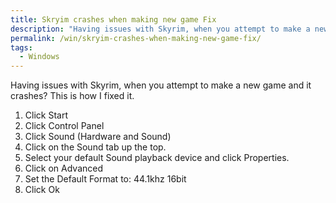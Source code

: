 ```yaml
---
title: Skryim crashes when making new game Fix
description: "Having issues with Skyrim, when you attempt to make a new game and it crashes? This is how I fixed it."
permalink: /win/skryim-crashes-when-making-new-game-fix/
tags:
  - Windows
---
```

Having issues with Skyrim, when you attempt to make a new game and it crashes? This is how I fixed it.

  1. Click Start
  2. Click Control Panel
  3. Click Sound (Hardware and Sound)
  4. Click on the Sound tab up the top.
  5. Select your default Sound playback device and click Properties.
  6. Click on Advanced
  7. Set the Default Format to: 44.1khz 16bit
  8. Click Ok
